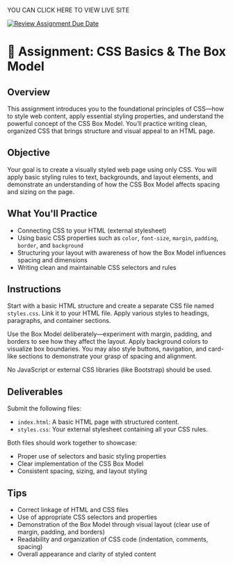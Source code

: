 YOU CAN CLICK HERE TO VIEW LIVE SITE



[![Review Assignment Due Date](https://classroom.github.com/assets/deadline-readme-button-22041afd0340ce965d47ae6ef1cefeee28c7c493a6346c4f15d667ab976d596c.svg)](https://classroom.github.com/a/RyEig_hB)
# 🎨 Assignment: CSS Basics & The Box Model

## Overview

This assignment introduces you to the foundational principles of CSS—how to style web content, apply essential styling properties, and understand the powerful concept of the CSS Box Model. You’ll practice writing clean, organized CSS that brings structure and visual appeal to an HTML page.

## Objective

Your goal is to create a visually styled web page using only CSS. You will apply basic styling rules to text, backgrounds, and layout elements, and demonstrate an understanding of how the CSS Box Model affects spacing and sizing on the page.

## What You'll Practice

* Connecting CSS to your HTML (external stylesheet)
* Using basic CSS properties such as `color`, `font-size`, `margin`, `padding`, `border`, and `background`
* Structuring your layout with awareness of how the Box Model influences spacing and dimensions
* Writing clean and maintainable CSS selectors and rules

## Instructions

Start with a basic HTML structure and create a separate CSS file named `styles.css`. Link it to your HTML file. Apply various styles to headings, paragraphs, and container sections.

Use the Box Model deliberately—experiment with margin, padding, and borders to see how they affect the layout. Apply background colors to visualize box boundaries. You may also style buttons, navigation, and card-like sections to demonstrate your grasp of spacing and alignment.

No JavaScript or external CSS libraries (like Bootstrap) should be used.

## Deliverables

Submit the following files:

* `index.html`: A basic HTML page with structured content.
* `styles.css`: Your external stylesheet containing all your CSS rules.

Both files should work together to showcase:

* Proper use of selectors and basic styling properties
* Clear implementation of the CSS Box Model
* Consistent spacing, sizing, and layout styling

## Tips

* Correct linkage of HTML and CSS files
* Use of appropriate CSS selectors and properties
* Demonstration of the Box Model through visual layout (clear use of margin, padding, and borders)
* Readability and organization of CSS code (indentation, comments, spacing)
* Overall appearance and clarity of styled content
